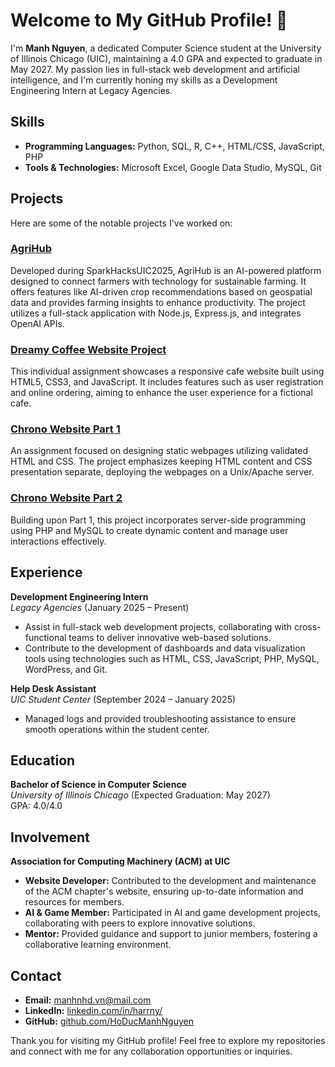 # Welcome to My GitHub Profile! 👋

I'm **Manh Nguyen**, a dedicated Computer Science student at the University of Illinois Chicago (UIC), maintaining a 4.0 GPA and expected to graduate in May 2027. My passion lies in full-stack web development and artificial intelligence, and I'm currently honing my skills as a Development Engineering Intern at Legacy Agencies.

## Skills

- **Programming Languages:** Python, SQL, R, C++, HTML/CSS, JavaScript, PHP
- **Tools & Technologies:** Microsoft Excel, Google Data Studio, MySQL, Git

## Projects

Here are some of the notable projects I've worked on:

### [AgriHub](https://github.com/HoDucManhNguyen/AgriHub-Farming-Sustainability-SparkHacksUIC2025)

Developed during SparkHacksUIC2025, AgriHub is an AI-powered platform designed to connect farmers with technology for sustainable farming. It offers features like AI-driven crop recommendations based on geospatial data and provides farming insights to enhance productivity. The project utilizes a full-stack application with Node.js, Express.js, and integrates OpenAI APIs. 

### [Dreamy Coffee Website Project](https://github.com/HoDucManhNguyen/Dreamy-Coffee-Website-Project)

This individual assignment showcases a responsive cafe website built using HTML5, CSS3, and JavaScript. It includes features such as user registration and online ordering, aiming to enhance the user experience for a fictional cafe.

### [Chrono Website Part 1](https://github.com/HoDucManhNguyen/Chrono-Website-Part-1)

An assignment focused on designing static webpages utilizing validated HTML and CSS. The project emphasizes keeping HTML content and CSS presentation separate, deploying the webpages on a Unix/Apache server. 

### [Chrono Website Part 2](https://github.com/HoDucManhNguyen/Chrono-Website-Part-2)

Building upon Part 1, this project incorporates server-side programming using PHP and MySQL to create dynamic content and manage user interactions effectively.

## Experience

**Development Engineering Intern**  
*Legacy Agencies* (January 2025 – Present)

- Assist in full-stack web development projects, collaborating with cross-functional teams to deliver innovative web-based solutions.
- Contribute to the development of dashboards and data visualization tools using technologies such as HTML, CSS, JavaScript, PHP, MySQL, WordPress, and Git.

**Help Desk Assistant**  
*UIC Student Center* (September 2024 – January 2025)

- Managed logs and provided troubleshooting assistance to ensure smooth operations within the student center.

## Education

**Bachelor of Science in Computer Science**  
*University of Illinois Chicago* (Expected Graduation: May 2027)  
GPA: 4.0/4.0

## Involvement

**Association for Computing Machinery (ACM) at UIC**

- **Website Developer:** Contributed to the development and maintenance of the ACM chapter's website, ensuring up-to-date information and resources for members.
- **AI & Game Member:** Participated in AI and game development projects, collaborating with peers to explore innovative solutions.
- **Mentor:** Provided guidance and support to junior members, fostering a collaborative learning environment.

## Contact

- **Email:** [manhnhd.vn@mail.com](mailto:manhnhd.vn@mail.com)
- **LinkedIn:** [linkedin.com/in/harrny/](https://www.linkedin.com/in/harrny/)
- **GitHub:** [github.com/HoDucManhNguyen](https://github.com/HoDucManhNguyen)

Thank you for visiting my GitHub profile! Feel free to explore my repositories and connect with me for any collaboration opportunities or inquiries.
